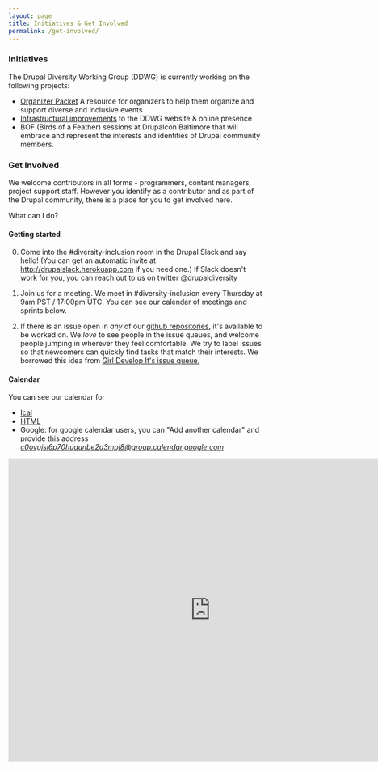 ```yaml
---
layout: page
title: Initiatives & Get Involved
permalink: /get-involved/
---
```


### Initiatives
The Drupal Diversity Working Group (DDWG) is currently working on the following projects:
   - <a href="https://github.com/drupaldiversity/event-organizer-packet">Organizer Packet</a> A resource for organizers to help them organize and support diverse and inclusive events
   - <a href="https://github.com/drupaldiversity/administration/issues">Infrastructural improvements</a> to the DDWG website & online presence
   - BOF (Birds of a Feather) sessions at Drupalcon Baltimore that will embrace and represent the interests and identities of Drupal community members.

### Get Involved

We welcome contributors in all forms - programmers, content managers, project support staff.  However you identify as a contributor and as part of the Drupal community, there is a place for you to get involved here.



What can I do?

#### Getting started

0. Come into the #diversity-inclusion room in the Drupal Slack and say hello!
(You can get an automatic invite at <a href="http://drupalslack.herokuapp.com">http://drupalslack.herokuapp.com</a> if you need one.) If Slack doesn't work for you, you can reach out to us on twitter <a href="http://www.twitter.com/drupaldiversity">@drupaldiversity</a>

1. Join us for a meeting.  We meet in #diversity-inclusion every Thursday at 9am PST / 17:00pm UTC.  You can see our calendar of meetings and sprints below.

2. If there is an issue open in *any* of our <a href="https://github.com/drupaldiversity">github repositories</a>, it's available to be worked on. We *love* to see people in the issue queues, and welcome people jumping in wherever they feel comfortable.  We try to label issues so that newcomers can quickly find tasks that match their interests.  We borrowed this idea from <a href="https://github.com/girldevelopit/gdi-website/issues">Girl Develop It's issue queue.</a>


#### Calendar
You can see our calendar for
  - <a href="https://calendar.google.com/calendar/ical/c0ovgjsi6p70huaunbe2a3mpj8%40group.calendar.google.com/public/basic.ics">Ical</a>
  - <a href="https://calendar.google.com/calendar/embed?src=c0ovgjsi6p70huaunbe2a3mpj8%40group.calendar.google.com&amp;ctz=America/Los_Angeles">HTML</a>
  - Google: for google calendar users, you can "Add another calendar" and provide this address <em><a href="mailto:c0ovgjsi6p70huaunbe2a3mpj8@group.calendar.google.com">c0ovgjsi6p70huaunbe2a3mpj8@group.calendar.google.com</a></em>

  <iframe src="https://calendar.google.com/calendar/embed?src=c0ovgjsi6p70huaunbe2a3mpj8%40group.calendar.google.com&ctz=America/Los_Angeles" style="border: 0" width="800" height="600" frameborder="0" scrolling="no"></iframe>
